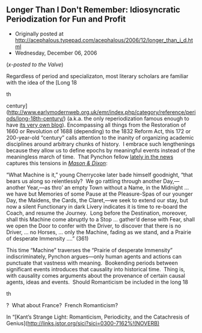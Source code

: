 ## Longer Than I Don't Remember: Idiosyncratic Periodization for Fun and Profit

 * Originally posted at http://acephalous.typepad.com/acephalous/2006/12/longer_than_i_d.html
 * Wednesday, December 06, 2006



			

(_x-posted to the Valve_)

Regardless of period and specializaton, most literary scholars are familiar with the idea of the [Long 18

th

 century](http://www.earlymodernweb.org.uk/emr/index.php/category/reference/periods/long-18th-century/) (a.k.a. the only reperiodization famous enough to have [its very own blog](http://long18th.blogspot.com/)). 
Encompassing all things from the Restoration of 1660 or Revolution of
1688 (depending) to the 1832 Reform Act, this 172 or 200-year-old
“century” calls attention to the inanity of organizing academic
disciplines around arbitrary chunks of history.  I embrace such
lengthenings because they allow us to define epochs by meaningful
events instead of the meaningless march of time.  That Pynchon fellow [lately in the news](http://www.telegraph.co.uk/news/main.jhtml;?xml=/news/2006/12/06/nwriter06.xml) captures this tensions in [_Mason & Dixon_](http://www.amazon.com/exec/obidos/ASIN/0312423209/diesekoschmar-20):

“What Machine is it,” young Cherrycoke later bade
himself goodnight, “that bears us along so relentlessly?  We go
rattling through another Day,—another Year,—as thro’ an empty Town
without a Name, in the Midnight ... we have but Memories of some Pause
at the Pleasure-Spas of our younger Day, the Maidens, the Cards, the
Claret,—we seek to extend our stay, but now a silent Functionary in
dark Livery indicates it is time to re-board the Coach, and resume the
Journey.  Long before the Destination, moreover, shall this Machine
come abruptly to a Stop ... gather’d dense with Fear, shall we open the
Door to confer with the Driver, to discover that there is no Driver,
... no Horses, ... only the Machine, fading as we stand, and a Prairie
of desperate Immensity ....” (361)

This time “Machine” traverses the “Prairie of desperate Immensity”
indiscriminately, Pynchon argues—only human agents and actions can
punctuate that vastness with meaning.  Bookending periods between
significant events introduces that causality into historical time.  Thing is, with causality comes arguments about the provenance of
certain causal agents, ideas and events.  Should Romanticism be
included in the long 18

th

?  What about France?  French
Romanticism?  

In “[Kant’s Strange Light: Romanticism, Periodicity, and the Catachresis of Genius](http://links.jstor.org/sici?sici=0300-7162%!(NOVERB)